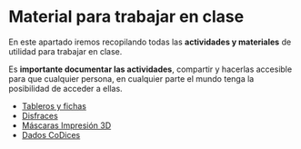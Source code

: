 # Material para trabajar en clase

En este apartado iremos recopilando todas las **actividades y materiales** de utilidad para trabajar en clase. 

Es **importante documentar las actividades**, compartir y hacerlas accesible para que cualquier persona, en cualquier parte el mundo tenga la posibilidad de acceder a ellas.

* [Tableros y fichas](/material-para-trabajar-en-clase/tableros-y-fichas.md)
* [Disfraces](/material-para-trabajar-en-clase/disfraces.md)
* [Máscaras Impresión 3D](/material-para-trabajar-en-clase/mascaras-impresion3d.md)
* [Dados CoDices](/material-para-trabajar-en-clase/dados-codices.md)













